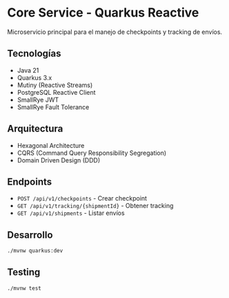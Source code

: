 # Core Service - Quarkus Reactive

Microservicio principal para el manejo de checkpoints y tracking de envíos.

## Tecnologías
- Java 21
- Quarkus 3.x
- Mutiny (Reactive Streams)
- PostgreSQL Reactive Client
- SmallRye JWT
- SmallRye Fault Tolerance

## Arquitectura
- Hexagonal Architecture
- CQRS (Command Query Responsibility Segregation)
- Domain Driven Design (DDD)

## Endpoints
- `POST /api/v1/checkpoints` - Crear checkpoint
- `GET /api/v1/tracking/{shipmentId}` - Obtener tracking
- `GET /api/v1/shipments` - Listar envíos

## Desarrollo
```bash
./mvnw quarkus:dev
```

## Testing
```bash
./mvnw test
```